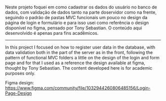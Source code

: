 
Neste projeto foquei em como cadastrar os dados do usuário no banco de dados, com validação de dados tanto na parte doservidor como na frente, seguindo o padrão de pastas MVC funcionais um pouco no design da página de login e formulário e para isso usei como referência o design disponível no figma, pensado por Tony Sebastian.
O conteúdo aqui desenvolvido é apenas para fins acadêmicos.

---------------------------------------------------------------------------
In this project I focused on how to register user data in the database, with data validation both in the part of the server as in the front, following the pattern of functional MVC folders a little on the design of the login and form page and for that I used as a reference the design available at figma, thought by Tony Sebastian.
The content developed here is for academic purposes only.

Figma design: https://www.figma.com/community/file/1032944260806485156/Login-Page-Design
